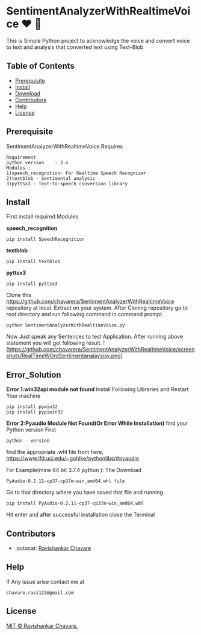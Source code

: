 # SentimentAnalyzerWithRealtimeVoice ❤️ :loudspeaker:
This is Simple Python project to acknowledge the voice and convert voice to text and analysis that converted text using Text-Blob


## Table of Contents

- [Prerequisite](#Prerequisite)
- [Install](#install)
- [Download](#Error_Solution)
- [Contributors](#Contributors)
- [Help](#Help)
- [License](#license)


## Prerequisite
SentimentAnalyzerWithRealtimeVoice Requires
```
Requirement
python version    : 3.x
Modules :
1)speech_recognition- For Realtime Speech Recognizer
2)textblob - Sentimental analysis
3)pyttsx3 - Text-to-speech conversion library
```

## Install
First install required Modules

**speech_recognition**
```
pip install SpeechRecognition
```
**textblob**
```
pip install textblob
```
**pyttsx3**
```
pip install pyttsx3
```
Clone this https://github.com/chavarera/SentimentAnalyzerWithRealtimeVoice repository at local.
Extract on your system.
After Cloning repository  go to root directory and run following command in command prompt.
```
python SentimentAnalyzerWithRealtimeVoice.py
```
Now Just  speak any Sentences to test Application.
After running above statement you will get following result.
![https://github.com/chavarera/SentimentAnalyzerWithRealtimeVoice/screenshots/RealTimeWOrdSentimentanalaysisy.png]

## Error_Solution
**Error 1:win32api module not found**
Install Following Libraries and Restart Your machine
```
pip install pywin32
pip install pypiwin32
```

**Error 2:Pyaudio Module Not Found(Or Error While Installation)**
find your Python version First
```
python --version
```
find the appropriate .whl file from here,
https://www.lfd.uci.edu/~gohlke/pythonlibs/#pyaudio

For Example(mine 64 bit 3.7.4 python ):
The Download
```
PyAudio‑0.2.11‑cp37‑cp37m‑win_amd64.whl file
```
Go to that directory where you have saved that file and running
```
pip install PyAudio-0.2.11-cp37-cp37m-win_amd64.whl
```
Hit enter and after successful installation close the Terminal


## Contributors
- :octocat: [Ravishankar Chavare](https://github.com/chavarera)

## Help
If Any issue arise contact me at
```
chavare.ravi123@gmail.com
```
## License

[MIT © Ravishankar Chavare.](LICENSE)

